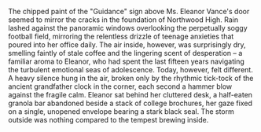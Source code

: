 The chipped paint of the "Guidance" sign above Ms. Eleanor Vance's door seemed to mirror the cracks in the foundation of Northwood High.  Rain lashed against the panoramic windows overlooking the perpetually soggy football field, mirroring the relentless drizzle of teenage anxieties that poured into her office daily.  The air inside, however, was surprisingly dry, smelling faintly of stale coffee and the lingering scent of desperation – a familiar aroma to Eleanor, who had spent the last fifteen years navigating the turbulent emotional seas of adolescence.  Today, however, felt different. A heavy silence hung in the air, broken only by the rhythmic tick-tock of the ancient grandfather clock in the corner, each second a hammer blow against the fragile calm.  Eleanor sat behind her cluttered desk, a half-eaten granola bar abandoned beside a stack of college brochures, her gaze fixed on a single, unopened envelope bearing a stark black seal.  The storm outside was nothing compared to the tempest brewing inside.
